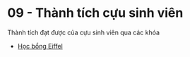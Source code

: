 # 09 - Thành tích cựu sinh viên

Thành tích đạt được của cựu sinh viên qua các khóa

- [Học bổng Eiffel](thanh-tich-cuu-sinh-vien/hoc-bong-eiffel.md)
